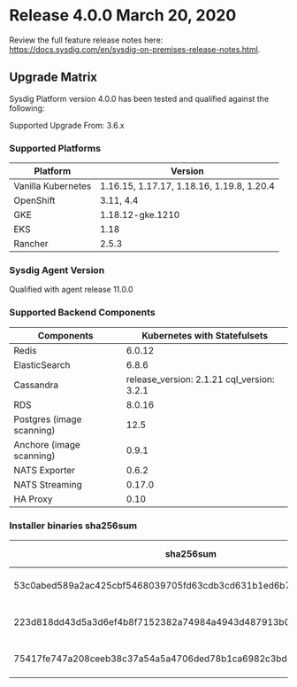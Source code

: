 Release 4.0.0 March 20, 2020
===

Review the full feature release notes here: https://docs.sysdig.com/en/sysdig-on-premises-release-notes.html.

Upgrade Matrix
---

Sysdig Platform version 4.0.0 has been tested and qualified against the following:

Supported Upgrade From: 3.6.x

### Supported Platforms

| **Platform** | **Version** |
|---|---|
| Vanilla Kubernetes          | 1.16.15, 1.17.17, 1.18.16, 1.19.8, 1.20.4 |
| OpenShift                   | 3.11, 4.4 |
| GKE                         | 1.18.12-gke.1210 |
| EKS                         | 1.18 |
| Rancher                     | 2.5.3 |

### Sysdig Agent Version

Qualified with agent release 11.0.0

### Supported Backend Components

| **Components** | **Kubernetes with Statefulsets** |
|---|---|
| Redis                      | 6.0.12 |
| ElasticSearch              | 6.8.6 |
| Cassandra                  | release_version: 2.1.21 cql_version: 3.2.1 |
| RDS                        | 8.0.16 |
| Postgres (image scanning)  | 12.5|
| Anchore (image scanning)   | 0.9.1 |
| NATS Exporter              | 0.6.2 |
| NATS Streaming             | 0.17.0 |
| HA Proxy                   | 0.10 |


### Installer binaries sha256sum

| **sha256sum** | **Installer binary ** |
|---|---|
| 53c0abed589a2ac425cbf5468039705fd63cdb3cd631b1ed6b7c3d20ac84a217 | installer-darwin-amd64 |
| 223d818dd43d5a3d6ef4b8f7152382a74984a4943d487913b013b60edb2a2706 | installer-linux-amd64 |
| 75417fe747a208ceeb38c37a54a5a4706ded78b1ca6982c3bd41a3febaae5bc5 | installer-windows-amd64.exe |
